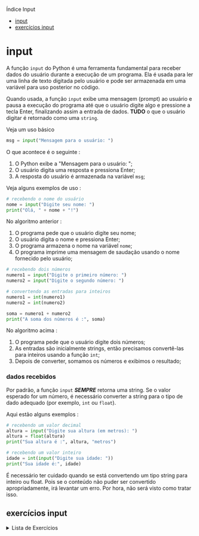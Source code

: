 Índice Input

* [input](#input)
* [exercícios input](#exercícios-input)

# input

A função `input` do Python é uma ferramenta fundamental para receber dados do usuário durante a execução de um programa. Ela é usada para ler uma linha de texto digitada pelo usuário e pode ser armazenada em uma variável para uso posterior no código.

Quando usada, a função `input` exibe uma mensagem (prompt) ao usuário e pausa a execução do programa até que o usuário digite algo e pressione a tecla Enter, finalizando assim a entrada de dados. **TUDO** o que o usuário digitar é retornado como uma `string`.

Veja um uso básico

```python
msg = input("Mensagem para o usuário: ")
```

O que acontece é o seguinte :
1. O Python exibe a "Mensagem para o usuário: ";
1. O usuário digita uma resposta e pressiona Enter;
1. A resposta do usuário é armazenada na variável `msg`;

Veja alguns exemplos de uso :

```python
# recebendo o nome do usuário
nome = input("Digite seu nome: ")
print("Olá, " + nome + "!")
```

No algoritmo anterior :
1. O programa pede que o usuário digite seu nome;
1. O usuário digita o nome e pressiona Enter;
1. O programa armazena o nome na variável `nome`;
1. O programa imprime uma mensagem de saudação usando o nome fornecido pelo usuário;

```python
# recebendo dois números
numero1 = input("Digite o primeiro número: ")
numero2 = input("Digite o segundo número: ")

# convertendo as entradas para inteiros
numero1 = int(numero1)
numero2 = int(numero2)

soma = numero1 + numero2
print("A soma dos números é :", soma)
```

No algoritmo acima :
1. O programa pede que o usuário digite dois números;
1. As entradas são inicialmente strings, então precisamos convertê-las para inteiros usando a função `int`;
1. Depois de converter, somamos os números e exibimos o resultado;

### dados recebidos

Por padrão, a função `input` ***SEMPRE*** retorna uma string. Se o valor esperado for um número, é necessário converter a string para o tipo de dado adequado (por exemplo, `int` ou `float`).

Aqui estão alguns exemplos :

```python
# recebendo um valor decimal
altura = input("Digite sua altura (em metros): ")
altura = float(altura)
print("Sua altura é :", altura, "metros")

# recebendo um valor inteiro
idade = int(input("Digite sua idade: "))
print("Sua idade é:", idade)
```

É necessário ter cuidado quando se está convertendo um tipo string para inteiro ou float. Pois se o conteúdo não puder ser convertido apropriadamente, irá levantar um erro. Por hora, não será visto como tratar isso.

## exercícios input

<details>
<summary>Lista de Exercícios</summary>

1. String
    1. Peça ao usuário para digitar seu nome e exiba uma saudação personalizada.
    1. Peça ao usuário para digitar uma palavra e exiba o primeiro e o último caractere.
    1. Peça ao usuário para digitar uma frase e exiba a quantidade de caracteres na frase.
    1. Peça ao usuário para digitar duas palavras e exiba-as concatenadas.
    1. Peça ao usuário para digitar uma frase e exiba a frase invertida.
1. String com if-elif-else
    1. Peça ao usuário para digitar uma palavra e verifique se a palavra contém a letra "a". Exiba uma mensagem apropriada.
    1. Peça ao usuário para digitar uma frase e verifique se a frase tem mais de 20 caracteres. Exiba uma mensagem apropriada.
    1. Peça ao usuário para digitar seu nome. Se o nome começar com a letra "A", exiba "Seu nome começa com A". Caso contrário, exiba "Seu nome não começa com A".
    1. Peça ao usuário para digitar uma palavra. Se a palavra for "Python", exiba "Linguagem de programação". Caso contrário, exiba "Palavra comum".
    1. Peça ao usuário para digitar uma frase. Se a frase terminar com um ponto (.), exiba "Frase completa". Caso contrário, exiba "Frase incompleta".
1. Int
    1. Peça ao usuário para digitar sua idade e exiba uma mensagem dizendo quantos anos ele terá em 10 anos.
    1. Peça ao usuário para digitar dois números inteiros e exiba a soma deles.
    1. Peça ao usuário para digitar um número inteiro e exiba o quadrado desse número.
    1. Peça ao usuário para digitar um número inteiro e exiba a metade desse número.
    1. Peça ao usuário para digitar dois números inteiros e exiba o produto deles.
1. Int com if-elif-else
    1. Peça ao usuário para digitar um número inteiro. Se o número for positivo, exiba "Positivo". Se for negativo, exiba "Negativo". Se for zero, exiba "Zero".
    1. Peça ao usuário para digitar dois números inteiros e exiba o maior deles.
    1. Peça ao usuário para digitar um número inteiro. Se o número for par, exiba "Par". Caso contrário, exiba "Ímpar".
    1. Peça ao usuário para digitar sua idade. Se a idade for maior ou igual a 18, exiba "Maior de idade". Caso contrário, exiba "Menor de idade".
    1. Peça ao usuário para digitar um número inteiro. Se o número for múltiplo de 3, exiba "Múltiplo de 3". Se for múltiplo de 5, exiba "Múltiplo de 5". Se for múltiplo de ambos, exiba "Múltiplo de 3 e 5".
1. Float
    1. Peça ao usuário para digitar um número decimal e exiba o dobro desse número.
    1. Peça ao usuário para digitar dois números decimais e exiba a média deles.
    1. Peça ao usuário para digitar um número decimal e exiba a raiz quadrada desse número.
    1. Peça ao usuário para digitar um número decimal e exiba o cubo desse número.
    1. Peça ao usuário para digitar dois números decimais e exiba a divisão do primeiro pelo segundo.
1. Float com if-elif-else
    1. Peça ao usuário para digitar um número decimal. Se o número for maior que 100, exiba "Maior que 100". Caso contrário, exiba "Menor ou igual a 100".
    1. Peça ao usuário para digitar dois números decimais e exiba o maior deles.
    1. Peça ao usuário para digitar um número decimal. Se o número for positivo, exiba "Positivo". Se for negativo, exiba "Negativo".
    1. Peça ao usuário para digitar um número decimal. Se o número for maior que 50 e menor que 100, exiba "Entre 50 e 100". Caso contrário, exiba "Fora do intervalo".
    1. Peça ao usuário para digitar um número decimal. Se o número for maior que 0,5, exiba "Maior que meio". Caso contrário, exiba "Menor ou igual a meio".
1. Bool
    1. Peça ao usuário para digitar "True" ou "False" e exiba o valor booleano correspondente.
    1. Peça ao usuário para digitar uma resposta "sim" ou "não" e exiba o valor booleano correspondente.
    1. Peça ao usuário para digitar se ele gosta de programação (sim ou não) e exiba a resposta como booleano.
    1. Peça ao usuário para digitar se ele é maior de idade (sim ou não) e exiba a resposta como booleano.
    1. Peça ao usuário para digitar se ele tem um pet (sim ou não) e exiba a resposta como booleano.
1. Bool com if-elif-else
    1. Peça ao usuário para digitar "True" ou "False". Se for "True", exiba "Verdadeiro". Se for "False", exiba "Falso".
    1. Peça ao usuário para digitar se ele está estudando (sim ou não). Se for "sim", exiba "Estudando". Caso contrário, exiba "Não estudando".
    1. Peça ao usuário para digitar se ele está trabalhando (sim ou não). Se for "sim", exiba "Trabalhando". Caso contrário, exiba "Não trabalhando".
    1. Peça ao usuário para digitar se ele gosta de esportes (sim ou não). Se for "sim", exiba "Gosta de esportes". Caso contrário, exiba "Não gosta de esportes".
    1. Peça ao usuário para digitar se ele usa óculos (sim ou não). Se for "sim", exiba "Usa óculos". Caso contrário, exiba "Não usa óculos".
1. Exercícios Mistos
    1. Peça ao usuário para digitar seu nome e idade. Exiba uma mensagem dizendo quantos anos ele terá em 5 anos.
    1. Peça ao usuário para digitar dois números inteiros e um número decimal. Exiba a soma dos três números.
    1. Peça ao usuário para digitar uma frase e um número inteiro. Exiba a frase repetida o número de vezes digitado.
    1. Peça ao usuário para digitar uma palavra e um número decimal. Exiba a palavra concatenada com o número decimal convertido para string.
    1. Peça ao usuário para digitar uma frase e um valor booleano (sim ou não). Exiba a frase concatenada com a string "Verdadeiro" ou "Falso", dependendo do valor booleano.
1. Exercícios Mistos com if-elif-else
    1. Peça ao usuário para digitar um número inteiro e um número decimal. Se a soma for maior que 100, exiba "Soma maior que 100". Caso contrário, exiba "Soma menor ou igual a 100".
    1. Peça ao usuário para digitar seu nome e idade. Se a idade for maior ou igual a 18, exiba "Maior de idade". Caso contrário, exiba "Menor de idade".
    1. Peça ao usuário para digitar uma palavra e um valor booleano (sim ou não). Se o valor booleano for "sim", exiba a palavra em maiúsculas. Caso contrário, exiba a palavra em minúsculas.
    1. Peça ao usuário para digitar dois números decimais. Se o primeiro for maior que o segundo, exiba "Primeiro maior". Caso contrário, exiba "Segundo maior ou igual".
    1. Peça ao usuário para digitar uma frase e um número inteiro. Se o número for positivo, exiba a frase com a quantidade de caracteres igual ao número. Se for negativo, exiba a frase invertida.

</details>

